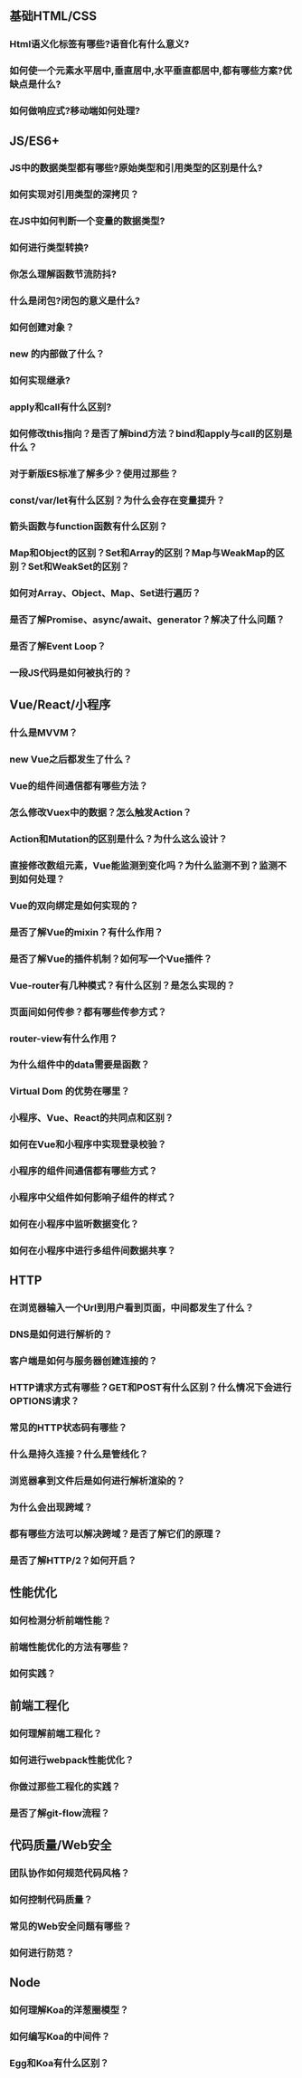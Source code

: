 ## 基础HTML/CSS

### Html语义化标签有哪些?语音化有什么意义?

### 如何使一个元素水平居中,垂直居中,水平垂直都居中,都有哪些方案?优缺点是什么?

### 如何做响应式?移动端如何处理?

## JS/ES6+

### JS中的数据类型都有哪些?原始类型和引用类型的区别是什么?

### 如何实现对引用类型的深拷贝？

### 在JS中如何判断一个变量的数据类型?

### 如何进行类型转换?

### 你怎么理解函数节流防抖?

### 什么是闭包?闭包的意义是什么?

### 如何创建对象？

### new 的内部做了什么？

### 如何实现继承?

### apply和call有什么区别?

### 如何修改this指向？是否了解bind方法？bind和apply与call的区别是什么？

### 对于新版ES标准了解多少？使用过那些？

### const/var/let有什么区别？为什么会存在变量提升？

### 箭头函数与function函数有什么区别？

### Map和Object的区别？Set和Array的区别？Map与WeakMap的区别？Set和WeakSet的区别？

### 如何对Array、Object、Map、Set进行遍历？

### 是否了解Promise、async/await、generator？解决了什么问题？

### 是否了解Event Loop？

### 一段JS代码是如何被执行的？

## Vue/React/小程序

### 什么是MVVM？

### new Vue之后都发生了什么？

### Vue的组件间通信都有哪些方法？

### 怎么修改Vuex中的数据？怎么触发Action？

### Action和Mutation的区别是什么？为什么这么设计？

### 直接修改数组元素，Vue能监测到变化吗？为什么监测不到？监测不到如何处理？

### Vue的双向绑定是如何实现的？

### 是否了解Vue的mixin？有什么作用？

### 是否了解Vue的插件机制？如何写一个Vue插件？

### Vue-router有几种模式？有什么区别？是怎么实现的？

### 页面间如何传参？都有哪些传参方式？

### router-view有什么作用？

### 为什么组件中的data需要是函数？

### Virtual Dom 的优势在哪里？

### 小程序、Vue、React的共同点和区别？

### 如何在Vue和小程序中实现登录校验？

### 小程序的组件间通信都有哪些方式？

### 小程序中父组件如何影响子组件的样式？

### 如何在小程序中监听数据变化？

### 如何在小程序中进行多组件间数据共享？

## HTTP

### 在浏览器输入一个Url到用户看到页面，中间都发生了什么？

### DNS是如何进行解析的？

### 客户端是如何与服务器创建连接的？

### HTTP请求方式有哪些？GET和POST有什么区别？什么情况下会进行OPTIONS请求？

### 常见的HTTP状态码有哪些？

### 什么是持久连接？什么是管线化？

### 浏览器拿到文件后是如何进行解析渲染的？

### 为什么会出现跨域？

### 都有哪些方法可以解决跨域？是否了解它们的原理？

### 是否了解HTTP/2？如何开启？

## 性能优化

### 如何检测分析前端性能？

### 前端性能优化的方法有哪些？

### 如何实践？

## 前端工程化

### 如何理解前端工程化？

### 如何进行webpack性能优化？

### 你做过那些工程化的实践？

### 是否了解git-flow流程？

## 代码质量/Web安全

### 团队协作如何规范代码风格？

### 如何控制代码质量？

### 常见的Web安全问题有哪些？

### 如何进行防范？

## Node

### 如何理解Koa的洋葱圈模型？

### 如何编写Koa的中间件？

### Egg和Koa有什么区别？